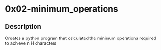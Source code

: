 # 0x02-minimum_operations

## Description

Creates a python program that calculated the minimum operations required
to achieve n H characters
